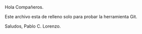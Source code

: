 Hola Compañeros.

Este archivo esta de relleno solo para probar la herramienta Git.

Saludos,
Pablo C. Lorenzo.